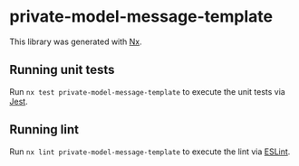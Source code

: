 # private-model-message-template

This library was generated with [Nx](https://nx.dev).

## Running unit tests

Run `nx test private-model-message-template` to execute the unit tests via [Jest](https://jestjs.io).

## Running lint

Run `nx lint private-model-message-template` to execute the lint via [ESLint](https://eslint.org/).
